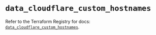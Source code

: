 # `data_cloudflare_custom_hostnames`

Refer to the Terraform Registry for docs: [`data_cloudflare_custom_hostnames`](https://registry.terraform.io/providers/cloudflare/cloudflare/5.6.0/docs/data-sources/custom_hostnames).
